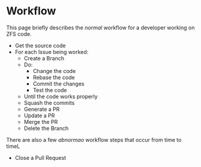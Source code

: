 # Workflow

This page briefly describes the *normal* workflow for a developer working on ZFS code.

* Get the source code
* For each Issue being worked:
   * Create a Branch
   * Do:
       * Change the code
       * Rebase the code
       * Commit the changes
       * Test the code
   * Until the code works properly
   * Squash the commits
   * Generate a PR
   * Update a PR
   * Merge the PR
   * Delete the Branch

There are also a few *abnormao* workflow steps that occur from time to timeL

* Close a Pull Request
